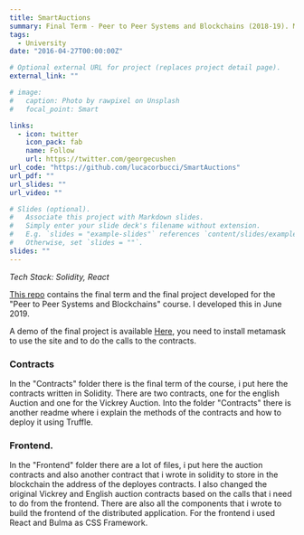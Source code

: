 ```yaml
---
title: SmartAuctions
summary: Final Term - Peer to Peer Systems and Blockchains (2018-19). Master Degree in Computer Science @ University of Pisa .
tags:
  - University
date: "2016-04-27T00:00:00Z"

# Optional external URL for project (replaces project detail page).
external_link: ""

# image:
#   caption: Photo by rawpixel on Unsplash
#   focal_point: Smart

links:
  - icon: twitter
    icon_pack: fab
    name: Follow
    url: https://twitter.com/georgecushen
url_code: "https://github.com/lucacorbucci/SmartAuctions"
url_pdf: ""
url_slides: ""
url_video: ""

# Slides (optional).
#   Associate this project with Markdown slides.
#   Simply enter your slide deck's filename without extension.
#   E.g. `slides = "example-slides"` references `content/slides/example-slides.md`.
#   Otherwise, set `slides = ""`.
slides: ""
---
```


<em>Tech Stack: Solidity, React</em>

[This repo](https://github.com/lucacorbucci/SmartAuctions) contains the final term and the final project developed for the "Peer to Peer Systems and Blockchains" course.
I developed this in June 2019.

A demo of the final project is available [Here](http://116.203.183.105:5000), you need to install metamask to use the site and to do the calls to the contracts.

### Contracts

In the "Contracts" folder there is the final term of the course, i put here the contracts written in Solidity.
There are two contracts, one for the english Auction and one for the Vickrey Auction.
Into the folder "Contracts" there is another readme where i explain the methods of the contracts and how to deploy it using Truffle.

### Frontend.

In the "Frontend" folder there are a lot of files, i put here the auction contracts and also another contract that i wrote in solidity to store in the blockchain the address of the deployes contracts.
I also changed the original Vickrey and English auction contracts based on the calls that i need to do from the frontend.
There are also all the components that i wrote to build the frontend of the distributed application.
For the frontend i used React and Bulma as CSS Framework.
